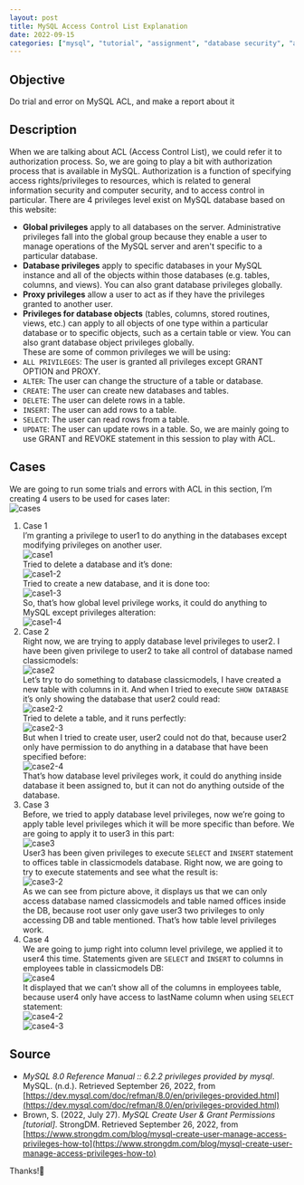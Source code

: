 ```yaml
---
layout: post
title: MySQL Access Control List Explanation
date: 2022-09-15
categories: ["mysql", "tutorial", "assignment", "database security", "acl"]
---
```


## Objective
Do trial and error on MySQL ACL, and make a report about it
## Description
When we are talking about ACL (Access Control List), we could refer it to authorization process. So, we are going to play a bit with authorization process that is available in MySQL. Authorization is a function of specifying access rights/privileges to resources, which is related to general information security and computer security, and to access control in particular.
There are 4 privileges level exist on MySQL database based on this website:
- **Global privileges** apply to all databases on the server. Administrative privileges fall into the global group because they enable a user to manage operations of the MySQL server and aren't specific to a particular database.
- **Database privileges** apply to specific databases in your MySQL instance and all of the objects within those databases (e.g. tables, columns, and views). You can also grant database privileges globally.
- **Proxy privileges** allow a user to act as if they have the privileges granted to another user.
- **Privileges for database objects** (tables, columns, stored routines, views, etc.) can apply to all objects of one type within a particular database or to specific objects, such as a certain table or view. You can also grant database object privileges globally.  
These are some of common privileges we will be using:
- `ALL PRIVILEGES`: The user is granted all privileges except GRANT OPTION and PROXY.
- `ALTER`: The user can change the structure of a table or database.
- `CREATE`: The user can create new databases and tables.
- `DELETE`: The user can delete rows in a table.
- `INSERT`: The user can add rows to a table.
- `SELECT`: The user can read rows from a table.
- `UPDATE`: The user can update rows in a table.
So, we are mainly going to use GRANT and REVOKE statement in this session to play with ACL.
## Cases
We are going to run some trials and errors with ACL in this section, I’m creating 4 users to be used for cases later:  
![cases](https://github.com/wyebit/wyebit.github.io/blob/main/assets/images/posts/2022-09-25-mysql-acl-explanation/cases.png?raw=true)
1. Case 1  
I’m granting a privilege to user1 to do anything in the databases except modifying privileges on another user.  
![case1](https://github.com/wyebit/wyebit.github.io/blob/main/assets/images/posts/2022-09-25-mysql-acl-explanation/case1.png?raw=true)  
Tried to delete a database and it’s done:  
![case1-2](https://github.com/wyebit/wyebit.github.io/blob/main/assets/images/posts/2022-09-25-mysql-acl-explanation/case1-2.png?raw=true)  
Tried to create a new database, and it is done too:  
![case1-3](https://github.com/wyebit/wyebit.github.io/blob/main/assets/images/posts/2022-09-25-mysql-acl-explanation/case1-3.png?raw=true)  
So, that’s how global level privilege works, it could do anything to MySQL except privileges alteration:  
![case1-4](https://github.com/wyebit/wyebit.github.io/blob/main/assets/images/posts/2022-09-25-mysql-acl-explanation/case1-4.png?raw=true)
2. Case 2  
Right now, we are trying to apply database level privileges to user2. I have been given privilege to user2 to take all control of database named classicmodels:  
![case2](https://github.com/wyebit/wyebit.github.io/blob/main/assets/images/posts/2022-09-25-mysql-acl-explanation/case2.png?raw=true)  
Let’s try to do something to database classicmodels, I have created a new table with columns in it. And when I tried to execute `SHOW DATABASE` it’s only showing the database that user2 could read:  
![case2-2](https://github.com/wyebit/wyebit.github.io/blob/main/assets/images/posts/2022-09-25-mysql-acl-explanation/case2-2.png?raw=true)  
Tried to delete a table, and it runs perfectly:  
![case2-3](https://github.com/wyebit/wyebit.github.io/blob/main/assets/images/posts/2022-09-25-mysql-acl-explanation/case2-3.png?raw=true)  
But when I tried to create user, user2 could not do that, because user2 only have permission to do anything in a database that have been specified before:  
![case2-4](https://github.com/wyebit/wyebit.github.io/blob/main/assets/images/posts/2022-09-25-mysql-acl-explanation/case2-4.png?raw=true)  
That’s how database level privileges work, it could do anything inside database it been assigned to, but it can not do anything outside of the database.
3. Case 3  
Before, we tried to apply database level privileges, now we’re going to apply table level privileges which it will be more specific than before. We are going to apply it to user3 in this part:  
![case3](https://github.com/wyebit/wyebit.github.io/blob/main/assets/images/posts/2022-09-25-mysql-acl-explanation/case3.png?raw=true)  
User3 has been given privileges to execute `SELECT` and `INSERT` statement to offices table in classicmodels database. Right now, we are going to try to execute statements and see what the result is:  
![case3-2](https://github.com/wyebit/wyebit.github.io/blob/main/assets/images/posts/2022-09-25-mysql-acl-explanation/case3-2.png?raw=true)  
As we can see from picture above, it displays us that we can only access database named classicmodels and table named offices inside the DB, because root user only gave user3 two privileges to only accessing DB and table mentioned.
That’s how table level privileges work.
4. Case 4  
We are going to jump right into column level privilege, we applied it to user4 this time. Statements given are `SELECT` and `INSERT` to columns in employees table in classicmodels DB:  
![case4](https://github.com/wyebit/wyebit.github.io/blob/main/assets/images/posts/2022-09-25-mysql-acl-explanation/case4.png?raw=true)  
It displayed that we can’t show all of the columns in employees table, because user4 only have access to lastName column when using `SELECT` statement:  
![case4-2](https://github.com/wyebit/wyebit.github.io/blob/main/assets/images/posts/2022-09-25-mysql-acl-explanation/case4-2.png?raw=true)  
![case4-3](https://github.com/wyebit/wyebit.github.io/blob/main/assets/images/posts/2022-09-25-mysql-acl-explanation/case4-3.png?raw=true)  

## Source
- _MySQL 8.0 Reference Manual :: 6.2.2 privileges provided by mysql_. MySQL. (n.d.). Retrieved September 26, 2022, from [https://dev.mysql.com/doc/refman/8.0/en/privileges-provided.html](https://dev.mysql.com/doc/refman/8.0/en/privileges-provided.html)
- Brown, S. (2022, July 27). _MySQL Create User &amp; Grant Permissions [tutorial]_. StrongDM. Retrieved September 26, 2022, from [https://www.strongdm.com/blog/mysql-create-user-manage-access-privileges-how-to](https://www.strongdm.com/blog/mysql-create-user-manage-access-privileges-how-to)

Thanks!🙏